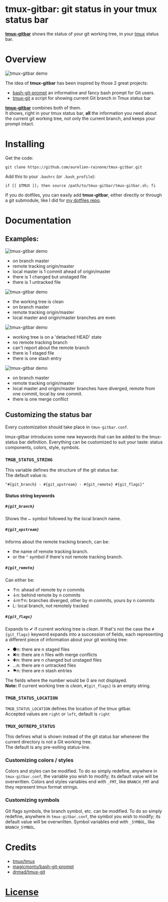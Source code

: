 tmux-gitbar: git status in your tmux status bar
============

[**tmux-gitbar**][2] shows the status of your git working tree, in your
[tmux][1] status bar.


# Overview

![tmux-gitbar
demo](http://aurelien-rainone.github.io/tmux-gitbar/tmux-gitbar-demo.gif)

The idea of **tmux-gitbar** has been inspired by those 2 great projects:
* [bash-git-prompt][3] an informative and fancy bash prompt for Git users.
* [tmux-git][4] a script for showing current Git branch in Tmux status bar

[**tmux-gitbar**][2] combines both of them.  
It shows, right in your tmux status bar, **all** the information you need about
the current git working tree, not only the current branch, and keeps your
prompt intact.

# Installing

Get the code:

    git clone https://github.com/aurelien-rainone/tmux-gitbar.git

Add this to your `.bashrc` (or `.bash_profile`):

    if [[ $TMUX ]]; then source /path/to/tmux-gitbar/tmux-gitbar.sh; fi

If you do dotfiles, you can easily add **tmux-gitbar**, either directly or
through a git submodule, like I did for [my dotfiles repo][5]. 

# Documentation

## Examples:

![tmux-gitbar demo](http://aurelien-rainone.github.io/tmux-gitbar/example1.png)
 - on branch master
 - remote tracking origin/master
 - local master is 1 commit ahead of origin/master
 - there is 1 changed but unstaged file
 - there is 1 untracked file

![tmux-gitbar demo](http://aurelien-rainone.github.io/tmux-gitbar/example2.png)
 - the working tree is clean
 - on branch master
 - remote tracking origin/master
 - local master and origin/master branches are even

![tmux-gitbar demo](http://aurelien-rainone.github.io/tmux-gitbar/example3.png)
 - working tree is on a 'detached HEAD' state
 - no remote tracking branch
 - can't report about the remote branch
 - there is 1 staged file
 - there is one stash entry

![tmux-gitbar demo](http://aurelien-rainone.github.io/tmux-gitbar/example4.png)
 - on branch master
 - remote tracking origin/master
 - local master and origin/master branches have diverged, remote from one commit, local by one commit.
 - there is one merge conflict


## Customizing the status bar

Every customization should take place in `tmux-gitbar.conf`.

tmux-gitbar introduces some new keywords that can be added to the tmux-status bar
definition. Everything can be customized to suit your taste: status
components, colors, style, symbols.

### `TMGB_STATUS_STRING`

This variable defines the structure of the git status bar.  
The default value is:

    "#{git_branch} - #{git_upstream} - #{git_remote} #{git_flags}"

#### Status string keywords

##### `#{git_branch}`

Shows the `⭠` symbol followed by the local branch name.

##### `#{git_upstream}`

Informs about the remote tracking branch, can be:
 - the name of remote tracking branch.
 - or the `^` symbol if there's not remote tracking branch.

##### `#{git_remote}`

Can either be:
 - ↑n: ahead of remote by n commits
 - ↓n: behind remote by n commits
 - ↓m↑n: branches diverged, other by m commits, yours by n commits
 - L: local branch, not remotely tracked

##### `#{git_flags}`

Expands to ✔ if current working tree is *clean*. If that's not the case
the `#{git_flags}` keyword expands into a succession of fields, each
representing a different piece of information about your git working tree:
 - ●n: there are n staged files
 - ✖n: there are n files with merge conflicts
 - ✚n: there are n changed but unstaged files
 - …n: there are n untracked files
 - ⚑n: there are n stash entries

The fields where the number would be 0 are not displayed.  
**Note:**
If current working tree is *clean*, `#{git_flags}` is an empty string.


### `TMGB_STATUS_LOCATION`

`TMGB_STATUS_LOCATION` defines the location of the tmux gitbar.  
Accepted values are `right` or `left`, default is `right`

### `TMUX_OUTREPO_STATUS`

This defines what is shown instead of the git status bar whenever the current
directory is not a Git working tree.  
The default is any pre-exiting status-line.

### Customizing colors / styles

Colors and styles can be modified. To do so simply redefine, anywhere in
`tmux-gitbar.conf`, the variable you wish to modify; its default value will be
overwritten. Colors and styles variables end with `_FMT`, like `BRANCH_FMT` and
they represent tmux format strings.

### Customizing symbols

Git flags symbols, the branch symbol, etc. can be modified. To do so simply
redefine, anywhere in `tmux-gitbar.conf`, the symbol you wish to modify; its
default value will be overwritten. Symbol variables end with `_SYMBOL`, like
`BRANCH_SYMBOL`.

# Credits

 - [tmux/tmux][1]
 - [magicmonty/bash-git-prompt][3]
 - [drmad/tmux-git][4]


# [License](LICENSE)

[1]: https://github.com/tmux/tmux
[2]: https://github.com/aurelien-rainone/tmux-gitbar
[3]: https://github.com/magicmonty/bash-git-prompt
[4]: https://github.com/drmad/tmux-git
[5]: https://github.com/aurelien-rainone/dotfiles


